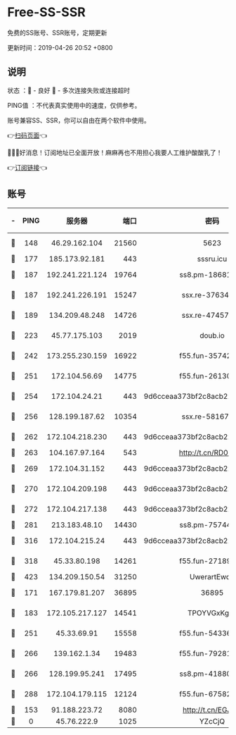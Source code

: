 # Free-SS-SSR

免费的SS账号、SSR账号，定期更新

更新时间：2019-04-26 20:52 +0800

## 说明

状态     ：🙂 - 良好 🙁 - 多次连接失败或连接超时

PING值   ：不代表真实使用中的速度，仅供参考。

账号兼容SS、SSR，你可以自由在两个软件中使用。

👉[扫码页面](https://liesauer.github.io/Free-SS-SSR/)👈

🎉🎉🎉好消息！订阅地址已全面开放！麻麻再也不用担心我要人工维护酸酸乳了！

👉[订阅链接](https://www.liesauer.net/yogurt/subscribe?ACCESS_TOKEN=DAYxR3mMaZAsaqUb)👈

## 账号

|-|PING|服务器|端口|密码|加密方式|区域|
|:----:|:----:|:-----:|-----:|:----:|:----:|:----:|
|🙂|148|46.29.162.104|21560|5623|aes-128-ctr|RU|
|🙂|177|185.173.92.181|443|sssru.icu|rc4-md5|RU|
|🙂|187|192.241.221.124|19764|ss8.pm-18681063|aes-256-cfb|US|
|🙂|187|192.241.226.191|15247|ssx.re-37634241|aes-256-cfb|US|
|🙂|189|134.209.48.248|14726|ssx.re-47457092|aes-256-cfb|US|
|🙂|223|45.77.175.103|2019|doub.io|aes-128-ctr|SG|
|🙂|242|173.255.230.159|16922|f55.fun-35742732|aes-256-cfb|US|
|🙂|251|172.104.56.69|14775|f55.fun-26130837|aes-256-cfb|SG|
|🙂|254|172.104.24.21|443|9d6cceaa373bf2c8acb22e60b6a58be6|aes-256-cfb|US|
|🙂|256|128.199.187.62|10354|ssx.re-58167399|aes-256-cfb|SG|
|🙂|262|172.104.218.230|443|9d6cceaa373bf2c8acb22e60b6a58be6|aes-256-cfb|US|
|🙂|263|104.167.97.164|543|http://t.cn/RD0D7sx|rc4-md5|CA|
|🙂|269|172.104.31.152|443|9d6cceaa373bf2c8acb22e60b6a58be6|aes-256-cfb|US|
|🙂|270|172.104.209.198|443|9d6cceaa373bf2c8acb22e60b6a58be6|aes-256-cfb|US|
|🙂|272|172.104.217.138|443|9d6cceaa373bf2c8acb22e60b6a58be6|aes-256-cfb|US|
|🙂|281|213.183.48.10|14430|ss8.pm-75744161|rc4-md5|RU|
|🙂|316|172.104.215.24|443|9d6cceaa373bf2c8acb22e60b6a58be6|aes-256-cfb|US|
|🙂|318|45.33.80.198|14261|f55.fun-27189216|aes-256-cfb|US|
|🙂|423|134.209.150.54|31250|UwerartEwqe|chacha20|IN|
|🙂|171|167.179.81.207|36895|36895|aes-256-cfb|JP|
|🙂|183|172.105.217.127|14541|TPOYVGxKglpi|aes-256-cfb|JP|
|🙂|251|45.33.69.91|15558|f55.fun-54336919|aes-256-cfb|US|
|🙂|266|139.162.1.34|19483|f55.fun-79281835|aes-256-cfb|SG|
|🙂|266|128.199.95.241|17495|ss8.pm-41880912|aes-256-cfb|SG|
|🙂|288|172.104.179.115|12124|f55.fun-67582155|aes-256-cfb|SG|
|🙁|153|91.188.223.72|8080|http://t.cn/EGJIyrl|rc4-md5|RU|
|🙁|0|45.76.222.9|1025|YZcCjQ|rc4-md5|JP|
